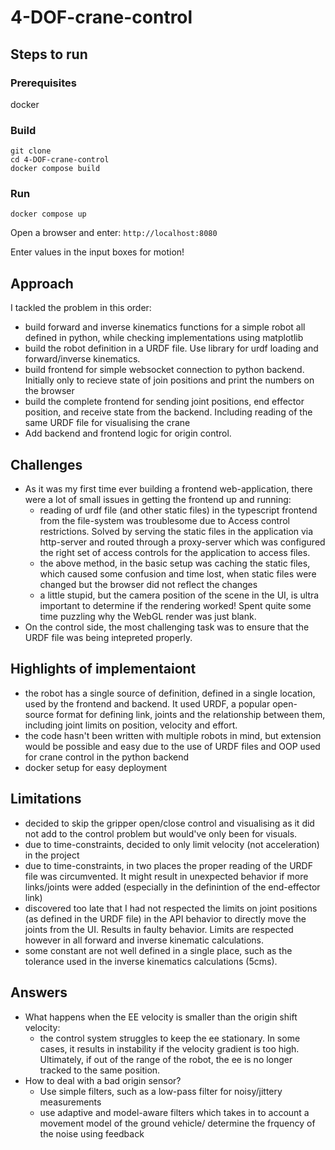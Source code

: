 # 4-DOF-crane-control

## Steps to run

### Prerequisites
docker


### Build
```
git clone
cd 4-DOF-crane-control
docker compose build
```

### Run
```docker compose up```

Open a browser and enter:
```http://localhost:8080```

Enter values in the input boxes for motion!

## Approach
I tackled the problem in this order:
- build forward and inverse kinematics functions for a simple robot all defined in python, while checking implementations using matplotlib
- build the robot definition in a URDF file. Use library for urdf loading and forward/inverse kinematics.
- build frontend for simple websocket connection to python backend. Initially only to recieve state of join positions and print the numbers on the browser
- build the complete frontend for sending joint positions, end effector position, and receive state from the backend. Including reading of the same URDF file for visualising the crane
- Add backend and frontend logic for origin control.

## Challenges
- As it was my first time ever building a frontend web-application, there were a lot of small issues in getting the frontend up and running:
    - reading of urdf file (and other static files) in the typescript frontend from the file-system was troublesome due to Access control restrictions. Solved by serving the static files in the application via http-server and routed through a proxy-server which was configured the right set of access controls for the application to access files.
    - the above method, in the basic setup was caching the static files, which caused some confusion and time lost, when static files were changed but the browser did not reflect the changes
    - a little stupid, but the camera position of the scene in the UI, is ultra important to determine if the rendering worked! Spent quite some time puzzling why the WebGL render was just blank.
- On the control side, the most challenging task was to ensure that the URDF file was being intepreted properly.

## Highlights of implementaiont
- the robot has a single source of definition, defined in a single location, used by the frontend and backend. It used URDF, a popular open-source format for defining link, joints and the relationship between them, including joint limits on position, velocity and effort.
- the code hasn't been written with multiple robots in mind, but extension would be possible and easy due to the use of URDF files and OOP used for crane control in the python backend
- docker setup for easy deployment
## Limitations
- decided to skip the gripper open/close control and visualising as it did not add to the control problem but would've only been for visuals.
- due to time-constraints, decided to only limit velocity (not acceleration) in the project 
- due to time-constraints, in two places the proper reading of the URDF file was circumvented. It might result in unexpected behavior if more links/joints were added (especially in the definintion of the end-effector link)
- discovered too late that I had not respected the limits on joint positions (as defined in the URDF file) in the API behavior to directly move the joints from the UI. Results in faulty behavior. Limits are respected however in all forward and inverse kinematic calculations.
- some constant are not well defined in a single place, such as the tolerance used in the inverse kinematics calculations (5cms).

## Answers
- What happens when the EE velocity is smaller than the origin shift velocity:
    - the control system struggles to keep the ee stationary. In some cases, it results in instability if the velocity gradient is too high. Ultimately, if out of the range of the robot, the ee is no longer tracked to the same position.
- How to deal with a bad origin sensor?
    - Use simple filters, such as a low-pass filter for noisy/jittery measurements
    - use adaptive and model-aware filters which takes in to account a movement model of the ground vehicle/ determine the frquency of the noise using feedback